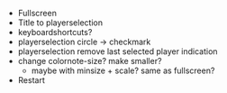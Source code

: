 
- Fullscreen
- Title to playerselection
- keyboardshortcuts?
- playerselection circle -> checkmark
- playerselection remove last selected player indication
- change colornote-size? make smaller?
  - maybe with minsize + scale? same as fullscreen?
- Restart
